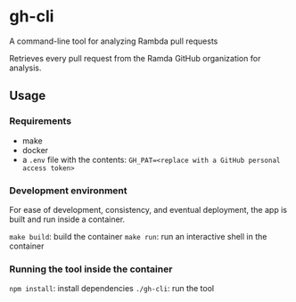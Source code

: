 # gh-cli
A command-line tool for analyzing Rambda pull requests

Retrieves every pull request from the Ramda GitHub organization for analysis.

## Usage

### Requirements
- make
- docker
- a `.env` file with the contents: `GH_PAT=<replace with a GitHub personal access token>`

### Development environment
For ease of development, consistency, and eventual deployment, the app is built and run inside a container.

`make build`: build the container
`make run`: run an interactive shell in the container

### Running the tool inside the container
`npm install`: install dependencies
`./gh-cli`: run the tool
